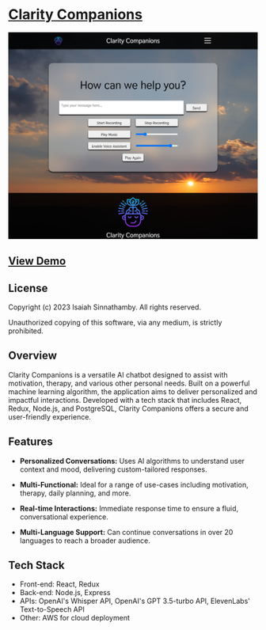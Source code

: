 <h1><a href="https://www.loom.com/share/10bb895f0dea423282287bbd2b42f176?sid=b47bc7ff-5bdb-41e7-9d23-12efda8c9480" target="_blank">Clarity Companions</a></h1>

![Alt text](image.png)

<h2><a href="https://www.loom.com/share/10bb895f0dea423282287bbd2b42f176?sid=b47bc7ff-5bdb-41e7-9d23-12efda8c9480" target="_blank">View Demo</a></h2>

## License

Copyright (c) 2023 Isaiah Sinnathamby. All rights reserved.

Unauthorized copying of this software, via any medium, is strictly prohibited.

## Overview

Clarity Companions is a versatile AI chatbot designed to assist with motivation, therapy, and various other personal needs. Built on a powerful machine learning algorithm, the application aims to deliver personalized and impactful interactions. Developed with a tech stack that includes React, Redux, Node.js, and PostgreSQL, Clarity Companions offers a secure and user-friendly experience.

## Features

- **Personalized Conversations:** Uses AI algorithms to understand user context and mood, delivering custom-tailored responses.
  
- **Multi-Functional:** Ideal for a range of use-cases including motivation, therapy, daily planning, and more.

- **Real-time Interactions:** Immediate response time to ensure a fluid, conversational experience.
  
<!-- - **Data Security:** Advanced encryption methods to ensure user data remains confidential. -->
  
<!-- - **User Analytics:** In-app analytics to track interaction history and user engagement. -->
  
- **Multi-Language Support:** Can continue conversations in over 20 languages to reach a broader audience.

## Tech Stack

- Front-end: React, Redux
- Back-end: Node.js, Express
- APIs: OpenAI's Whisper API, OpenAI's GPT 3.5-turbo API, ElevenLabs' Text-to-Speech API
- Other: AWS for cloud deployment